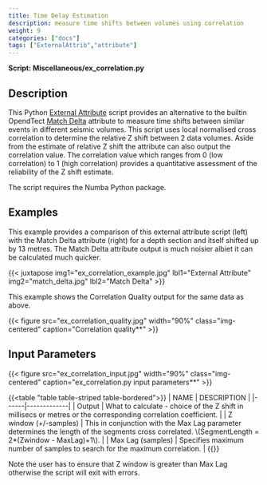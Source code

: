 ```yaml
---
title: Time Delay Estimation
description: measure time shifts between volumes using correlation
weight: 9
categories: ["docs"]
tags: ["ExternalAttrib","attribute"]
---
```


__Script: Miscellaneous/ex_correlation.py__

## Description
This Python [External Attribute](../../plugins/externalattrib) script provides an alternative to the builtin OpendTect
[Match Delta](http://doc.opendtect.org/6.0.0/doc/od_userdoc/Default.htm#appendix_a-attributes_and_filters/match_delta.htm%3FTocPath%3D11%2520Appendix%2520A%2520-%2520Attributes%2520and%2520Filters%7C_____13) attribute to measure time shifts between similar events in different seismic volumes. This script uses local normalised cross correlation to determine the relative Z shift between 2 data volumes. Aside from the estimate of relative Z shift the attribute can also output the correlation value. The correlation value which ranges from 0 (low correlation) to 1 (high correlation) provides a quantitative assessment of the reliability of the Z shift estimate.

The script requires the Numba Python package.

## Examples
This example provides a comparison of this external attribute script (left) with the Match Delta attribute (right) for a depth section and
itself shifted up by 13 metres. The Match Delta attribute output is much noisier albiet it can be calculated much quicker.

{{< juxtapose img1="ex_correlation_example.jpg" lbl1="External Attribute" img2="match_delta.jpg" lbl2="Match Delta" >}}

This example shows the Correlation Quality output for the same data as above.

{{< figure src="ex_correlation_quality.jpg" width="90%" class="img-centered" caption="Correlation quality**" >}}

## Input Parameters
{{< figure src="ex_correlation_input.jpg" width="90%" class="img-centered" caption="ex_correlation.py input parameters**" >}}

{{<table "table table-striped table-bordered">}}
| NAME | DESCRIPTION |
|------|-------------|
| Output | What to calculate - choice of the Z shift in millisecs or metres or the corresponding correlation coefficient. |
| Z window (+/-samples) | This in conjunction with the Max Lag parameter determines the length of the segments cross correlated. \\(SegmentLength = 2*(Zwindow - MaxLag)+1\\). |
| Max Lag (samples) | Specifies maximum number of samples to search for the maximum correlation. |
{{</table>}}

Note the user has to ensure that Z window is greater than Max Lag otherwise the script will exit with errors.



